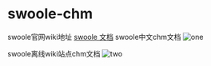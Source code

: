 # swoole-chm
swoole官网wiki地址 [swoole 文档](http://wiki.swoole.com)
swoole中文chm文档
![one](https://raw.githubusercontent.com/smalleyes/swoole-chm/master/swoole-chm.png)

swoole离线wiki站点chm文档
![two](https://raw.githubusercontent.com/smalleyes/swoole-chm/master/swoole-wiki.png)
